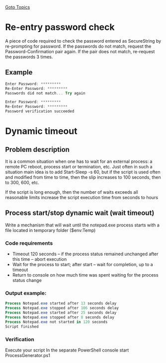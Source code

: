 [Goto Topics](https://github.com/Vector-BCO/PowerShell.Learning/wiki)

# Re-entry password check
A piece of code required to check the password entered as SecureString by re-prompting for
password. 
If the passwords do not match, request the Password-Confirmation pair again. 
If the pair does not match, re-request the passwords 3 times.

## Example
```PowerShell
Enter Password: *********
Re-Enter Password: *********
Passwords did not match... Try again

Enter Password: *********
Re-Enter Password: *********
Password verification succeeded
``` 

# Dynamic timeout
## Problem description
It is a common situation when one has to wait for an external process: 
a remote PC reboot, process start or termination, etc.
Just often in such a situation main idea is to add Start-Sleep -s 60, 
but if the script is used often and modified from time to time, then the slip increases 
to 100 seconds, then to 300, 600, etc.

If the script is long enough, then the number of waits exceeds all reasonable limits increase 
the script execution time from seconds to hours

## Process start/stop dynamic wait (wait timeout)
Write a mechanism that will wait until the notepad.exe process starts with a
file located in temporary folder ($env:Temp)

### Code requirements
- Timeout 120 seconds – if the process status remained unchanged after this time – abort execution
- Wait for the process to start; after start – wait for completion, up to a timeout
- Return to console on how much time was spent waiting for the process status change

### Output example:
```powershell
Process Notepad.exe started after 13 seconds delay
Process Notepad.exe stopped after 106 seconds delay
Process Notepad.exe started after 25 seconds delay
Process Notepad.exe stopped after 8 seconds delay
Process Notepad.exe not started in 120 seconds
Script finished
```

### Verification
Execute your script
In the separate PowerShell console start ProcessGenerator.ps1